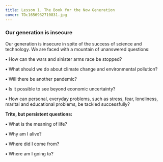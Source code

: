 ```yaml
---
title: Lesson 1. The Book for the Now Generation
cover: 7Dc1656932710831.jpg
---
```


### Our generation is insecure

Our generation is insecure in spite of the success of science and technology. We are faced with a mountain of unanswered questions:

**•** How can the wars and sinister arms race be stopped?

**•** What should we do about climate change and environmental pollution?

**•** Will there be another pandemic?

**•** Is it possible to see beyond economic uncertainty?

**•** How can personal, everyday problems, such as stress, fear, loneliness, marital and educational problems, be tackled successfully?

**Trite, but persistent questions:**

**•** What is the meaning of life? 

**•** Why am I alive?

**•** Where did I come from? 

**•** Where am I going to?